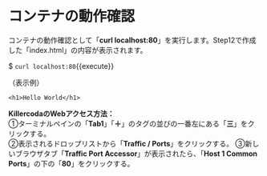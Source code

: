# コンテナの動作確認

コンテナの動作確認として「**curl localhost:80**」を実行します。Step12で作成した「index.html」の内容が表示されます。  

$ `curl localhost:80`{{execute}}  

（表示例）  

```text
<h1>Hello World</h1>
```

**KillercodaのWebアクセス方法：**  
①ターミナルペインの「**Tab1**」「**＋**」のタグの並びの一番左にある「**三**」をクリックする。  
②表示されるドロップリストから「**Traffic / Ports**」をクリックする。
③新しいブラウザタブ「**Traffic Port Accessor**」が表示されたら、「**Host 1 Common Ports**」の下の「**80**」をクリックする。  
